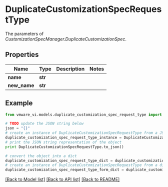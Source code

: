 # DuplicateCustomizationSpecRequestType

The parameters of *CustomizationSpecManager.DuplicateCustomizationSpec*. 

## Properties
Name | Type | Description | Notes
------------ | ------------- | ------------- | -------------
**name** | **str** |  | 
**new_name** | **str** |  | 

## Example

```python
from vmware_vi.models.duplicate_customization_spec_request_type import DuplicateCustomizationSpecRequestType

# TODO update the JSON string below
json = "{}"
# create an instance of DuplicateCustomizationSpecRequestType from a JSON string
duplicate_customization_spec_request_type_instance = DuplicateCustomizationSpecRequestType.from_json(json)
# print the JSON string representation of the object
print DuplicateCustomizationSpecRequestType.to_json()

# convert the object into a dict
duplicate_customization_spec_request_type_dict = duplicate_customization_spec_request_type_instance.to_dict()
# create an instance of DuplicateCustomizationSpecRequestType from a dict
duplicate_customization_spec_request_type_form_dict = duplicate_customization_spec_request_type.from_dict(duplicate_customization_spec_request_type_dict)
```
[[Back to Model list]](../README.md#documentation-for-models) [[Back to API list]](../README.md#documentation-for-api-endpoints) [[Back to README]](../README.md)


